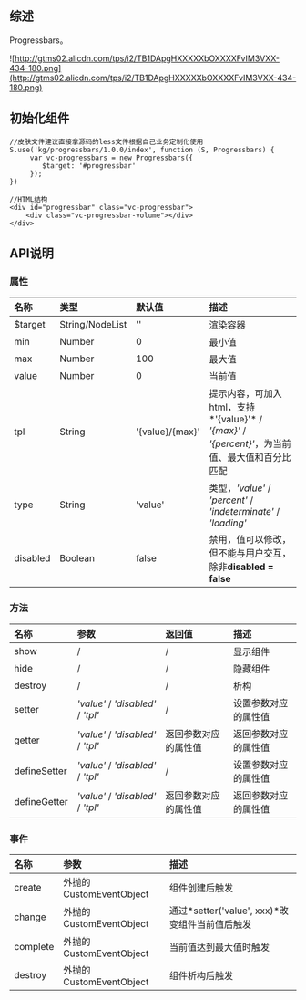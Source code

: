 ## 综述

Progressbars。

![http://gtms02.alicdn.com/tps/i2/TB1DApgHXXXXXbOXXXXFvIM3VXX-434-180.png](http://gtms02.alicdn.com/tps/i2/TB1DApgHXXXXXbOXXXXFvIM3VXX-434-180.png)

## 初始化组件
    //皮肤文件建议直接拿源码的less文件根据自己业务定制化使用
    S.use('kg/progressbars/1.0.0/index', function (S, Progressbars) {
         var vc-progressbars = new Progressbars({
            $target: '#progressbar'
         });
    })
    
    //HTML结构
    <div id="progressbar" class="vc-progressbar">
        <div class="vc-progressbar-volume"></div>
    </div>

## API说明

### 属性

|名称|类型|默认值|描述|
|:---------------|:--------|:----|:----------|
|$target|String/NodeList|''|渲染容器|
|min|Number|0|最小值|
|max|Number|100|最大值|
|value|Number|0|当前值|
|tpl|String|'{value}/{max}'|提示内容，可加入html，支持*'{value}'* / *'{max}'* / *'{percent}'*，为当前值、最大值和百分比匹配|
|type|String|'value'|类型，*'value'* / *'percent'* / *'indeterminate'* / *'loading'*|
|disabled|Boolean|false|禁用，值可以修改，但不能与用户交互，除非**disabled = false**|

### 方法

|名称|参数|返回值|描述|
|:---------------|:--------|:----|:----------|
|show|/|/|显示组件|
|hide|/|/|隐藏组件|
|destroy|/|/|析构|
|setter|*'value'* / *'disabled'* / *'tpl'*|/|设置参数对应的属性值|
|getter|*'value'* / *'disabled'* / *'tpl'*|返回参数对应的属性值|返回参数对应的属性值|
|defineSetter|*'value'* / *'disabled'* / *'tpl'*|/|设置参数对应的属性值|
|defineGetter|*'value'* / *'disabled'* / *'tpl'*|返回参数对应的属性值|返回参数对应的属性值|


### 事件

|名称|参数|描述|
|:---------------|:--------|:----------|
|create|外抛的CustomEventObject|组件创建后触发|
|change|外抛的CustomEventObject|通过*setter('value', xxx)*改变组件当前值后触发|
|complete|外抛的CustomEventObject|当前值达到最大值时触发|
|destroy|外抛的CustomEventObject|组件析构后触发|
